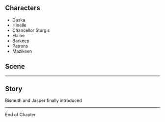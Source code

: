 ## Characters
- Duska
- Hinelle
- Chancellor Sturgis
- Elaine
- Barkeep
- Patrons
- Mazikeen

## Scene

---

## Story

Bismuth and Jasper finally introduced

---
End of Chapter